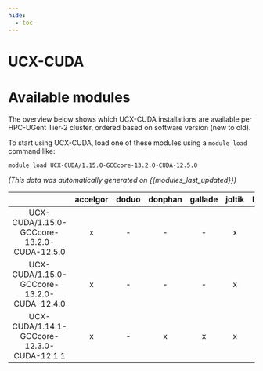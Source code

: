 ```yaml
---
hide:
  - toc
---
```


UCX-CUDA
========

# Available modules


The overview below shows which UCX-CUDA installations are available per HPC-UGent Tier-2 cluster, ordered based on software version (new to old).

To start using UCX-CUDA, load one of these modules using a `module load` command like:

```shell
module load UCX-CUDA/1.15.0-GCCcore-13.2.0-CUDA-12.5.0
```

*(This data was automatically generated on {{modules_last_updated}})*

| |accelgor|doduo|donphan|gallade|joltik|litleo|shinx|
| :---: | :---: | :---: | :---: | :---: | :---: | :---: | :---: |
|UCX-CUDA/1.15.0-GCCcore-13.2.0-CUDA-12.5.0|x|-|-|-|x|x|-|
|UCX-CUDA/1.15.0-GCCcore-13.2.0-CUDA-12.4.0|x|-|-|-|x|x|-|
|UCX-CUDA/1.14.1-GCCcore-12.3.0-CUDA-12.1.1|x|-|x|x|x|x|x|
